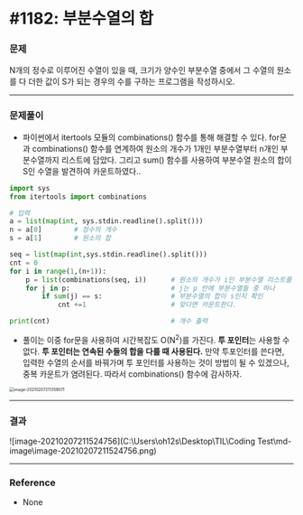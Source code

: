 # #1182: 부분수열의 합

### 문제

N개의 정수로 이루어진 수열이 있을 때, 크기가 양수인 부분수열 중에서 그 수열의 원소를 다 더한 값이 S가 되는 경우의 수를 구하는 프로그램을 작성하시오.

---

### 문제풀이

- 파이썬에서 itertools 모듈의 combinations() 함수를 통해 해결할 수 있다. for문과 combinations() 함수를 연계하여 원소의 개수가 1개인 부분수열부터 n개인 부분수열까지 리스트에 담았다. 그리고 sum() 함수를 사용하여 부분수열 원소의 합이 S인 수열을 발견하여 카운트하였다..

``` python
import sys
from itertools import combinations

# 입력
a = list(map(int, sys.stdin.readline().split()))
n = a[0]        # 정수의 개수
s = a[1]        # 원소의 합

seq = list(map(int,sys.stdin.readline().split()))
cnt = 0
for i in range(1,(n+1)):
    p = list(combinations(seq, i))      # 원소의 개수가 i인 부분수열 리스트를 p에 저장
    for j in p:                         # j는 p 안에 부분수열들 중 하나
        if sum(j) == s:                 # 부분수열의 합이 s인지 확인
            cnt +=1                     # 맞다면 카운트한다.

print(cnt)                              # 개수 출력


```



- 풀이는 이중 for문을 사용하여 시간복잡도 O(N<sup>2</sup>)를 가진다. **투 포인터**는 사용할 수 없다. **투 포인터는 연속된 수들의 합을 다룰 때 사용된다.** 만약 투포인터를 쓴다면, 입력한 수열의 순서를 바꿔가며 투 포인터를 사용하는 것이 방법이 될 수 있겠으나, 중복 카운트가 염려된다. 따라서 combinations() 함수에 감사하자.

<img src="C:\Users\oh12s\Desktop\TIL\Coding Test\md-image\image-20210207211359071.png" alt="image-20210207211359071" style="zoom:50%;" />

---

### 결과

![image-20210207211524756](C:\Users\oh12s\Desktop\TIL\Coding Test\md-image\image-20210207211524756.png)

---

### Reference

- None